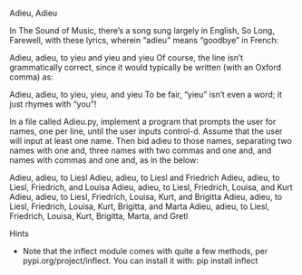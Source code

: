 Adieu, Adieu

In The Sound of Music, there’s a song sung largely in English, So Long, Farewell, with these lyrics, wherein “adieu” means “goodbye” in French:

Adieu, adieu, to yieu and yieu and yieu
Of course, the line isn’t grammatically correct, since it would typically be written (with an Oxford comma) as:

Adieu, adieu, to yieu, yieu, and yieu
To be fair, “yieu” isn’t even a word; it just rhymes with “you”!

In a file called Adieu.py, implement a program that prompts the user for names, one per line, until the user inputs control-d. Assume that the user will input at least one name. Then bid adieu to those names, separating two names with one and, three names with two commas and one and, and  names with  commas and one and, as in the below:

Adieu, adieu, to Liesl
Adieu, adieu, to Liesl and Friedrich
Adieu, adieu, to Liesl, Friedrich, and Louisa
Adieu, adieu, to Liesl, Friedrich, Louisa, and Kurt
Adieu, adieu, to Liesl, Friedrich, Louisa, Kurt, and Brigitta
Adieu, adieu, to Liesl, Friedrich, Louisa, Kurt, Brigitta, and Marta
Adieu, adieu, to Liesl, Friedrich, Louisa, Kurt, Brigitta, Marta, and Gretl

Hints
 - Note that the inflect module comes with quite a few methods, per pypi.org/project/inflect. You can install it with:
pip install inflect
